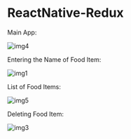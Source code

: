 # ReactNative-Redux

Main App:

![img4](https://user-images.githubusercontent.com/83153603/124320111-eba67a00-db98-11eb-867b-3df991c73845.jpg)


Entering the Name of Food Item:

![img1](https://user-images.githubusercontent.com/83153603/124319148-738b8480-db97-11eb-803c-3e5e11c84111.JPG)


List of Food Items:

![img5](https://user-images.githubusercontent.com/83153603/124320117-ee08d400-db98-11eb-9d16-cae8e6b1c93f.jpg)


Deleting Food Item:

![img3](https://user-images.githubusercontent.com/83153603/124319862-7dfa4e00-db98-11eb-8a22-ad260c36053e.JPG)
